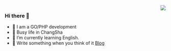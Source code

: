 <img align="right" src="https://github-readme-stats.vercel.app/api?username=cxbdasheng&show_icons=true">

### Hi there 👋
- 🤣 I am a GO/PHP development 
- 🥺 Busy life in ChangSha
- 🌱 I’m currently learning English.
- 🌈 Write something when you think of it [Blog](http://www.it927.com/)
